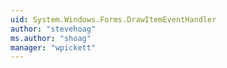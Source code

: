```yaml
---
uid: System.Windows.Forms.DrawItemEventHandler
author: "stevehoag"
ms.author: "shoag"
manager: "wpickett"
---
```

